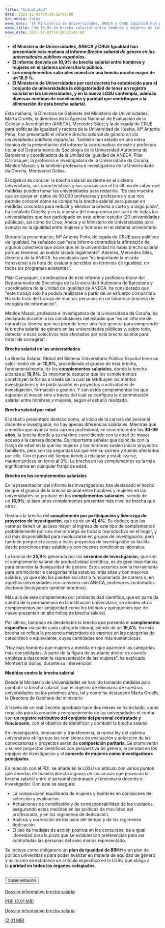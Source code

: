 ```yaml
---
title: "Actualidad"
date: 2021-12-03T14:20:22+01:00
has_media: false
news_desc: 'El Ministerio de Universidades, ANECA y CRUE Igualdad han presentado esta mañana el informe Brecha salarial de género en las universidades públicas españolas. El informe desvela un 10,9% de brecha salarial entre hombres y mujeres en el sistema universitario público. Los complementos salariales muestran una brecha mucho mayor de un 16,9 %. El Ministerio de Universidades por real decreto ha establecido para el conjunto de universidades la obligatoriedad de tener un registro salarial en las universidades, y en la nueva LOSU contempla, además diversas medidas de conciliación y paridad que contribuyan a la eliminación de esta brecha salarial'
news_title: "Un 10,9% de brecha salarial entre hombres y mujeres en las universidades urge a la toma de medidas para su eliminación"
news_date: 2021-12-03T14:20:22+01:00
---
```

<ul>
<li><b>El Ministerio de Universidades, ANECA y CRUE Igualdad han presentado esta mañana el informe<span>&nbsp;</span><em>Brecha salarial de género en las universidades públicas españolas</em>.</b></li>
<li><b>El informe desvela un 10,9% de brecha salarial entre hombres y mujeres en el sistema universitario público.</b></li>
<li><b>Los complementos salariales muestran una brecha mucho mayor de un 16,9 %.</b></li>
<li><b>El Ministerio de Universidades por real decreto ha establecido para el conjunto de universidades la obligatoriedad de tener un registro salarial en las universidades, y en la nueva LOSU contempla, además diversas medidas de conciliación y paridad que contribuyan a la eliminación de esta brecha salarial.</b></li>
</ul>
<p>Esta mañana, la Directora de Gabinete del Ministerio de Universidades, Marta Cruells; la directora de la Agencia Nacional de Evaluación de la Calidad y Acreditación&nbsp;(ANECA), Mercedes Siles; y la delegada de CRUE para políticas de igualdad y rectora de la Universidad de Huelva, M&ordf; Antonia Peña, han presentado el informe<span>&nbsp;</span><em>Brecha salarial de género en las universidades públicas españolas</em>. También han estado en una mesa técnica de la presentación del informe la coordinadora de este y profesora titular del Departamento de Sociología de la Universidad Autónoma de Barcelona y coordinadora de la Unidad de Igualdad de ANECA, Pilar Carrasquer; la profesora e investigadora de la Universidade da Coruña, Matilde Massó; y la también profesora e investigadora de la Universidade da Coruña, Montserrat Golías.&nbsp;</p>
<p>El objetivo es conocer la brecha salarial existente en el sistema universitario, sus características y sus causas con el fin último de saber qué medidas pueden tomar las universidades para reducirla. “Es una muestra que se apoya en datos de 50.000 profesoras y profesores y que nos permite conocer cómo se comporta la brecha salarial para pensar en medidas concretas para reducir y eliminar la brecha a corto y a largo plazo”, ha señalado Cruells; y es la muestra del compromiso por parte de todas las universidades que han participado en este primer estudio (20 universidades públicas), así como de Crue, Aneca y el Ministerio de Universidades para avanzar en la igualdad entre mujeres y hombres en el sistema universitario.</p>
<p>Durante la presentación, M&ordf; Antonia Peña, delegada de CRUE para políticas de igualdad, ha señalado que “este informe contradice la afirmación de algunos colectivos que dicen que en la universidad no había brecha salarial porque tenemos un sueldo tasado legalmente”. Además, Mercedes Siles, directora de la ANECA, ha recalcado que “es importante la mirada transversal a la hora de evaluar y acreditar en términos de igualdad, en todos los programas existentes”.</p>
<p>Pilar Carrasquer, coordinadora de este informe y profesora titular del Departamento de Sociología de la Universidad Autónoma de Barcelona y coordinadora de la Unidad de Igualdad de ANECA, ha considerado que "este trabajo solo ha podido realizarse a partir de un esfuerzo compartido. Ha sido fruto del trabajo de muchas personas en un laborioso proceso de recogida de información”.</p>
<p>Matilde Massó, profesora e investigadora de la Universidade da Coruña, ha declarado durante la las conclusiones del estudio que “es un informe de naturaleza técnica que nos permite tener una foto general para comprender la brecha salarial de género en las universidades públicas y, sobre todo, detectar a esos colectivos más afectados por esta brecha salarial para tratar de corregirla”.</p>
<p><b>Brecha salarial en las universidades</b></p>
<p>La Brecha Salarial Global del Sistema Universitario Público Español tiene un valor medio de un<span>&nbsp;</span><b>10,9%,</b><span>&nbsp;</span>procediendo el grueso de esta brecha, fundamentalmente, de los<span>&nbsp;</span><b>complementos salariales</b>, donde la brecha alcanza el<span>&nbsp;</span><b>16,9%.</b><span>&nbsp;</span>Es importante destacar que los complementos constituyen la forma a través de la cual se retribuyen los méritos investigadores y de participación en proyectos o actividades de investigación, formación o gestión. Y son estos complementos los que suponen el mecanismo a través del cual se configura la discriminación salarial entre hombres y mujeres, según el estudio realizado.</p>
<p><b>Brecha salarial por edad</b></p>
<p>El estudio presentado destaca como, al inicio de la carrera del personal docente e investigador, no hay apenas diferencias salariales. Mientras que a medida que avanza esta carrera profesional, en concreto entre los<span>&nbsp;</span><b>30-39 años</b>, la brecha tiende a su máximo coincidiendo con la edad de mayor acceso a la carrera docente. Es importante señalar que coincide con la franja de edad en la que las mujeres y los hombres suelen iniciar proyectos familiares, pero son las segundas las que ven su carrera y sueldo afectados por ello. Con el paso del tiempo tiende a relajarse y estabilizarse, manteniéndose en torno al 3%. La brecha en los complementos es la más significativa en cualquier franja de edad.</p>
<p><b>Brecha en los complementos salariales</b></p>
<p>En la presentación del informe las investigadoras han destacado el hecho de que el grueso de la brecha salarial entre hombres y mujeres en las universidades se produce en los<span>&nbsp;</span><b>complementos salariales</b>, siendo de un<span>&nbsp;</span><b>16,9%</b>; si bien unos complementos presentan más nivel de brecha que otros.</p>
<p>Destaca la brecha del<span>&nbsp;</span><b>complemento por participación y liderazgo de proyectos de investigación</b>, que es de un<span>&nbsp;</span><b>41,4%.</b><span>&nbsp;</span>Se deduce que los varones tienen un acceso mayor al ingreso de este tipo de complementos probablemente por una menor carga de trabajo reproductivo en el hogar, y así más disponibilidad para involucrarse en grupos de investigación; pero también porque el acceso a estos proyectos de investigación se facilita desde posiciones más estables y con mejores condiciones laborales.</p>
<p>La brecha de<span>&nbsp;</span><b>25,9%</b><span>&nbsp;</span>generada por los<span>&nbsp;</span><b>sexenios de investigación,</b><span>&nbsp;</span>que son el complemento salarial de productividad científica, es de gran importancia para entender la desigualdad de género. Estos sexenios son la herramienta para promocionar a categorías más estables, más altas y con mayores salarios, ya que sólo los pueden solicitar o funcionariado de carrera o, en aquellas universidades con convenio con ANECA, profesores contratados doctores (incluyendo también interinos).</p>
<p>Más allá de este complemento por productividad científica, que en parte da cuenta de la permanencia en la institución universitaria, se añaden otros complementos por antig&uuml;edad como los trienios y quinquenios que de nuevo presentan un alto índice de brecha salarial.</p>
<p>Por último, tampoco es desdeñable la brecha que presenta el<span>&nbsp;</span><b>complemento específico</b><span>&nbsp;</span>asociado cada categoría laboral, siendo de un<span>&nbsp;</span><b>19,4%.</b><span>&nbsp;</span>En esta brecha se refleja la presencia mayoritaria de varones en las categorías de catedrático o equivalente, cuyas cantidades son más sustanciosas.</p>
<p>“Hay más hombres que mujeres a medida en que aparecen las categorías más consolidadas. A partir de la figura de ayudante doctor es cuando empieza a descender la representación de las mujeres”, ha explicado Montserrat Golías, durante su intervención.</p>
<p><b>Medidas contra la brecha salarial</b></p>
<p>Desde el Ministerio de Universidades se han ido tomando medidas para combatir la brecha salarial, con el objetivo de eliminarla de nuestras universidades en los próximos años, tal y como ha destacado Marta Cruells, la Directora de Gabinete del ministerio.</p>
<p>A través de un real Decreto aprobado hace dos meses se ha incluido, como requisito para la creación y reconocimiento de las universidades el contar con<span>&nbsp;</span><b>un registro retributivo del conjunto del personal contratado y funcionario</b>, con el objetivo de identificar y combatir la brecha salarial.</p>
<p>En investigación, innovación y transferencia, la nueva ley del sistema universitario obliga que las comisiones de evaluación y selección de las convocatorias y proyectos serán de<span>&nbsp;</span><b>composición paritaria</b>. Se promoverán a su vez proyectos científicos con perspectiva de género, la paridad en los equipos de investigación y el<span>&nbsp;</span><b>aumento de mujeres como investigadoras principales</b>.</p>
<p>En relación con el PDI, se añade en la LOSU un artículo con varios puntos que abordan de manera directa algunas de las causas que provocan la brecha salarial entre el personal contratado y funcionario docente e investigador. Con este se asegura:</p>
<ul>
<li>La<span>&nbsp;</span>composición equilibrada de mujeres y hombres en comisiones<span>&nbsp;</span>de selección y evaluación.</li>
<li>Actuaciones de<span>&nbsp;</span>conciliación<span>&nbsp;</span>y de<span>&nbsp;</span>corresponsabilidad<span>&nbsp;</span>de los cuidados, asegurando estas medidas en las políticas de movilidad del profesorado, y en los regímenes de dedicación.</li>
<li>Análisis y corrección de los usos del tiempo<span>&nbsp;</span>y de los regímenes dedicación.</li>
<li>El uso de medidas de<span>&nbsp;</span>acción positiva en los concursos, de a igual idoneidad para la plaza que se establezcan preferencias para ser contratadas las personas del sexo menos representado.</li>
</ul>
<p>Se incluye como obligatorio un<span>&nbsp;</span><b>plan de igualdad de RRHH</b><span>&nbsp;</span>y un plan de política universitaria para poder avanzar en materia de equidad de género, y asimismo se establece un artículo especifico en la LOSU que obliga a la<span>&nbsp;</span><b>paridad en todos los órganos colegiados</b>.</p>

<section>
    <article>
        <div class="container">
            <div class="row my-45 justify-content-md-center">
                <div class="col-md-10 content_collapse">
                    <div class="accordion accordion_alt" id="accordeonAlt">
                        <div class="accordion-item">
                            <h2 class="accordion-header" id="accordionAltHeading2">
                                <button class="accordion-button expanded" type="button" data-bs-toggle="collapse" data-bs-target="#accordionAlt2" aria-expanded="false" aria-controls="accordionAlt2">
                                    <span class="icon"><i class="fas fa-file-pdf"></i></span>Documentación
                                </button>
                            </h2>
                            <div id="accordionAlt2" class="accordion-collapse collapse show" aria-labelledby="accordionAltHeading2">
                                <div class="accordion-body">
                                    <div id="section_link">
                                        <div class="container-fluid sp">
                                            <div class="row w-100">
                                                <div class="col-lg-12 cards_download_cnt">
                                                    <div class="row jcc_mobile">
                                                        <div class="download_card">
                                                            <a class="card flex-column" href="{{<siteurl>}}documentos/pdf/news/DossierInfoBrechaSalarial.pdf" target="_blank">
                                                                <div class="card-header">
                                                                    <i class="fal fa-download"></i>
                                                                </div>
                                                                <div class="card-body">
                                                                    <p class="text_body">Dossier informativo brecha salarial</p>
                                                                    <p class="text_file">
                                                                        <i class="fal fa-file-pdf pdf_icon text-danger"></i> PDF (2,01 MB)
                                                                    </p>
                                                                </div>
                                                            </a>
                                                        </div>
                                                    </div>
                                                </div>
                                                <!-- MOBILE VERSION WITH SLIDER -->
                                                <div class="col-12" id="section_box_download_card_slider">
                                                    <div class="swiper" id="slider_download_archive">
                                                        <div class="swiper-wrapper">
                                                        <div class="swiper-slide">
                                                            <div class="download_card">
                                                                <a class="card" href="{{<siteurl>}}documentos/pdf/news/DossierInfoBrechaSalarial.pdf" target="_blank">
                                                                    <div class="card-header">
                                                                        <i class="fal fa-download"></i>
                                                                    </div>
                                                                    <div class="card-body">
                                                                        <p class="text_body">Dossier informativo brecha salarial</p>
                                                                        <p class="text_file">
                                                                            <i class="fal fa-file-pdf pdf_icon"></i>(2,01 MB)
                                                                        </p>
                                                                    </div>
                                                                </a>
                                                            </div>
                                                        </div>
                                                        </div>
                                                        <div class="swiper-pagination"></div>
                                                    </div>
                                                </div>
                                            </div>
                                        </div>
                                    </div>
                                </div>
                            </div>
                        </div>
                    </div>
                </div>
            </div>
        </div>
    </article> 
</section>
